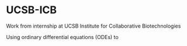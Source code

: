 # UCSB-ICB
Work from internship at UCSB Institute for Collaborative Biotechnologies

Using ordinary differential equations (ODEs) to
